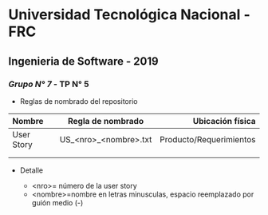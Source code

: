 # Universidad Tecnológica Nacional - FRC
## Ingenieria de Software - 2019
### *Grupo N° 7* - TP N° 5

* Reglas de nombrado del repositorio

| Nombre  | Regla de nombrado  | Ubicación física |
| :------------ |:---------------:| -----:|
| User Story      | US_\<nro\>_\<nombre\>.txt | Producto/Requerimientos |
| | | |
| | | |


* Detalle

    * \<nro\>= número de la user story
    * \<nombre\>=nombre en letras minusculas, espacio reemplazado por guión medio (-)
         
    
